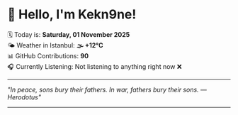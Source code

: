 # 👋 Hello, I'm Kekn9ne!

🗓️ Today is: **Saturday, 01 November 2025**  
🌤️ Weather in Istanbul: **🌫  +12°C**  
📊 GitHub Contributions: **90**  
🎧 Currently Listening: Not listening to anything right now ❌

---

_"In peace, sons bury their fathers. In war, fathers bury their sons.  — *Herodotus*"_

---
